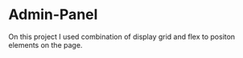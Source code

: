 # Admin-Panel
On this project I used combination of display grid and flex to positon elements on the page.

